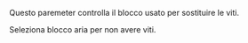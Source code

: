 Questo paremeter controlla il blocco usato per sostituire le viti.

Seleziona blocco aria per non avere viti.